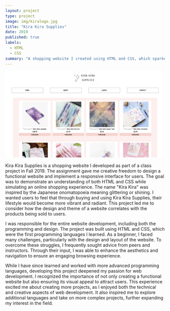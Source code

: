 ```yaml
---
layout: project
type: project
image: img/kiralogo.jpg
title: "Kira Kira Supplies"
date: 2019
published: true
labels:
  - HTML
  - CSS
summary: "A shopping website I created using HTML and CSS, which sparked my interest in web development."
---
```


<img class="img-fluid" src="../img/shop.png">

Kira Kira Supplies is a shopping website I developed as part of a class project in Fall 2019. The assignment gave me creative freedom to design a functional website and implement a responsive interface for users. The goal was to demonstrate an understanding of both HTML and CSS while simulating an online shopping experience. The name "Kira Kira" was inspired by the Japanese onomatopoeia meaning glittering or shining. I wanted users to feel that through buying and using Kira Kira Supplies, their lifestyle would become more vibrant and radiant. This project led me to consider how the design and theme of a website correlates with the products being sold to users.

I was responsible for the entire website development, including both the programming and design. The project was built using HTML and CSS, which were the first programming languages I learned. As a beginner, I faced many challenges, particularly with the design and layout of the website. To overcome these struggles, I frequently sought advice from peers and instructors. Through their input, I was able to enhance the aesthetics and navigation to ensure an engaging browsing experience.

While I have since learned and worked with more advanced programming languages, developing this project deepened my passion for web development. I recognized the importance of not only creating a functional website but also ensuring its visual appeal to attract users. This experience excited me about creating more projects, as I enjoyed both the technical and creative aspects of web development. It also inspired me to explore additional languages and take on more complex projects, further expanding my interest in the field.

